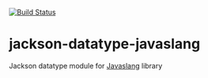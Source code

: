 [![Build Status](https://travis-ci.org/ruslansennov/jackson-datatype-javaslang.svg?branch=master)](https://travis-ci.org/ruslansennov/jackson-datatype-javaslang)
# jackson-datatype-javaslang
Jackson datatype module for [Javaslang](http://javaslang.com/) library
